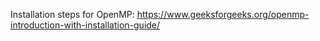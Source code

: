 Installation steps for OpenMP:
https://www.geeksforgeeks.org/openmp-introduction-with-installation-guide/
